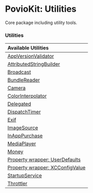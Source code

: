 # PovioKit: Utilities

Core package including utility tools.

### Utilities

| Available Utilities |
| :--- |
| [AppVersionValidator](/Sources/Utilities/AppVersionValidator/AppVersionValidator.swift) |
| [AttributedStringBuilder](AttributedStringBuilder) |
| [Broadcast](Broadcast) |
| [BundleReader](/Sources/Utilities/BundleReader/BundleReader.swift) |
| [Camera](Camera) |
| [ColorInterpolator](ColorInterpolator) |
| [Delegated](Delegated) |
| [DispatchTimer](DispatchTimer) |
| [Exif](Exif) |
| [ImageSource](/Sources/Utilities/ImageSource/ImageSource.swift) |
| [InAppPurchase](InAppPurchase) |
| [MediaPlayer](/Sources/Utilities/MediaPlayer) |
| [Money](Money) |
| [Property wrapper: UserDefaults](PropertyWrapper/UserDefaults) |
| [Property wrapper: XCConfigValue](PropertyWrapper/XCConfigValue) |
| [StartupService](StartupService) |
| [Throttler](Throttler) |
